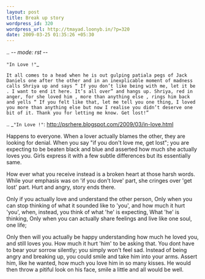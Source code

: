 ```yaml
--- 
layout: post
title: Break up story
wordpress_id: 320
wordpress_url: http://tmayad.loonyb.in/?p=320
date: 2009-03-25 01:35:26 +05:30
---
```

.. -*- mode: rst -*-


`"In Love !"`_

    It all comes to a head when he is out gulping patiala pegs of Jack Daniels one after the other and in an inexplicable moment of madness calls Shriya up and says “ If you don’t like being with me, let it be . I want to end it here. It’s all over” and hangs up. Shriya, red in anger, for she loved him , more than anything else , rings him back and yells “ If you felt like that, let me tell you one thing, I loved you more than anything else but now I realise you didn’t deserve one bit of it. Thank you for letting me know. Get lost!”

.. _`"In Love !"`: http://psrhere.blogspot.com/2009/03/in-love.html

Happens to everyone. When a lover actually blames the other, they are looking for denial. When you say "if you don't love me, get lost"; you are expecting to be beaten black and blue and asserted how much she actually loves you. Girls express it with a few subtle differences but its essentially same.

How ever what you receive instead is a broken heart at those harsh words. While your emphasis was on 'if you don't love' part, she cringes over 'get lost' part. Hurt and angry, story ends there.

Only if you actually love and understand the other person,
Only when you can stop thinking of what it sounded like to 'you', and how much it hurt 'you',
when, instead, you think of what 'he' is expecting, What 'he' is thinking,
Only when you can actually share feelings and live like one soul, one life;

Only then will you actually be happy understanding how much he loved you, and still loves you. How much it hurt 'him' to be asking that. You dont have to bear your sorrow silently; you simply won't feel sad. Instead of being angry and breaking up, you could smile and take him into your arms. Assert him, like he wanted, how much you love him in so many kisses. He would then throw a pitiful look on his face, smile a little and all would be well.
